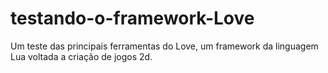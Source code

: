 # testando-o-framework-Love
Um teste das principais ferramentas do Love, um framework da linguagem Lua voltada a criação de jogos 2d.
